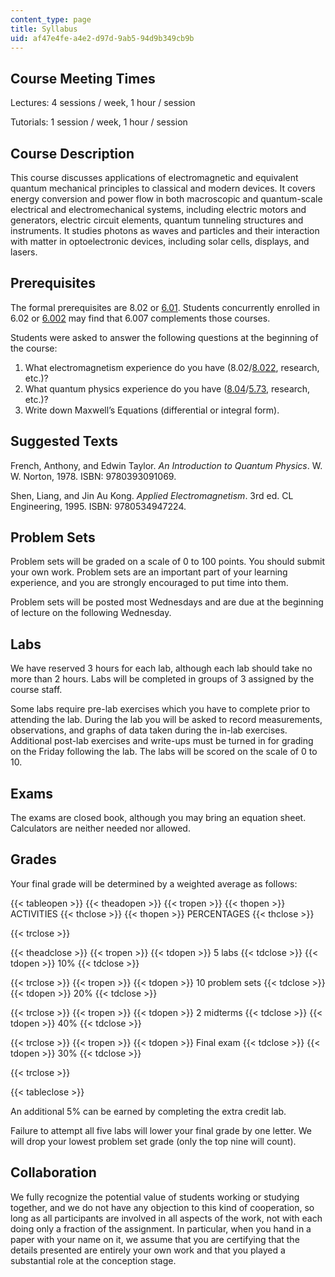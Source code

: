 ```yaml
---
content_type: page
title: Syllabus
uid: af47e4fe-a4e2-d97d-9ab5-94d9b349cb9b
---
```


Course Meeting Times
--------------------

Lectures: 4 sessions / week, 1 hour / session

Tutorials: 1 session / week, 1 hour / session

Course Description
------------------

This course discusses applications of electromagnetic and equivalent quantum mechanical principles to classical and modern devices. It covers energy conversion and power flow in both macroscopic and quantum-scale electrical and electromechanical systems, including electric motors and generators, electric circuit elements, quantum tunneling structures and instruments. It studies photons as waves and particles and their interaction with matter in optoelectronic devices, including solar cells, displays, and lasers.

Prerequisites
-------------

The formal prerequisites are 8.02 or [6.01](/courses/6-01sc-introduction-to-electrical-engineering-and-computer-science-i-spring-2011). Students concurrently enrolled in 6.02 or [6.002](/courses/6-002-circuits-and-electronics-spring-2007) may find that 6.007 complements those courses.

Students were asked to answer the following questions at the beginning of the course:

1.  What electromagnetism experience do you have (8.02/[8.022](/courses/8-022-physics-ii-electricity-and-magnetism-fall-2006), research, etc.)?
2.  What quantum physics experience do you have ([8.04](/courses/8-04-quantum-physics-i-spring-2013)/[5.73](/courses/5-73-introductory-quantum-mechanics-i-fall-2005), research, etc.)?
3.  Write down Maxwell’s Equations (differential or integral form).

Suggested Texts
---------------

French, Anthony, and Edwin Taylor. _An Introduction to Quantum Physics_. W. W. Norton, 1978. ISBN: 9780393091069.

Shen, Liang, and Jin Au Kong. _Applied Electromagnetism_. 3rd ed. CL Engineering, 1995. ISBN: 9780534947224.

Problem Sets
------------

Problem sets will be graded on a scale of 0 to 100 points. You should submit your own work. Problem sets are an important part of your learning experience, and you are strongly encouraged to put time into them.

Problem sets will be posted most Wednesdays and are due at the beginning of lecture on the following Wednesday.

Labs
----

We have reserved 3 hours for each lab, although each lab should take no more than 2 hours. Labs will be completed in groups of 3 assigned by the course staff.

Some labs require pre-lab exercises which you have to complete prior to attending the lab. During the lab you will be asked to record measurements, observations, and graphs of data taken during the in-lab exercises. Additional post-lab exercises and write-ups must be turned in for grading on the Friday following the lab. The labs will be scored on the scale of 0 to 10.

Exams
-----

The exams are closed book, although you may bring an equation sheet. Calculators are neither needed nor allowed.

Grades
------

Your final grade will be determined by a weighted average as follows:

{{< tableopen >}}
{{< theadopen >}}
{{< tropen >}}
{{< thopen >}}
ACTIVITIES
{{< thclose >}}
{{< thopen >}}
PERCENTAGES
{{< thclose >}}

{{< trclose >}}

{{< theadclose >}}
{{< tropen >}}
{{< tdopen >}}
5 labs
{{< tdclose >}}
{{< tdopen >}}
10%
{{< tdclose >}}

{{< trclose >}}
{{< tropen >}}
{{< tdopen >}}
10 problem sets
{{< tdclose >}}
{{< tdopen >}}
20%
{{< tdclose >}}

{{< trclose >}}
{{< tropen >}}
{{< tdopen >}}
2 midterms
{{< tdclose >}}
{{< tdopen >}}
40%
{{< tdclose >}}

{{< trclose >}}
{{< tropen >}}
{{< tdopen >}}
Final exam
{{< tdclose >}}
{{< tdopen >}}
30%
{{< tdclose >}}

{{< trclose >}}

{{< tableclose >}}

An additional 5% can be earned by completing the extra credit lab.

Failure to attempt all five labs will lower your final grade by one letter. We will drop your lowest problem set grade (only the top nine will count).

Collaboration
-------------

We fully recognize the potential value of students working or studying together, and we do not have any objection to this kind of cooperation, so long as all participants are involved in all aspects of the work, not with each doing only a fraction of the assignment. In particular, when you hand in a paper with your name on it, we assume that you are certifying that the details presented are entirely your own work and that you played a substantial role at the conception stage.